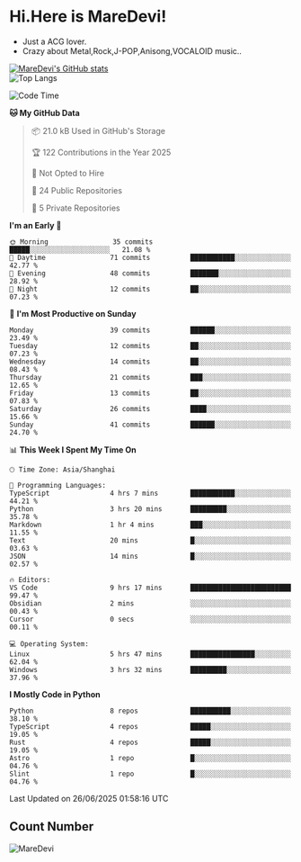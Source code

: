 # Hi.Here is MareDevi!

- Just a ACG lover.
- Crazy about Metal,Rock,J-POP,Anisong,VOCALOID music..

[![MareDevi's GitHub stats](https://github-readme-stats.vercel.app/api?username=MareDevi&show_icons=true&theme=algolia)](https://github.com/anuraghazra/github-readme-stats)  
![Top Langs](https://github-readme-stats.vercel.app/api/top-langs/?username=MareDevi&layout=compact&theme=algolia)

<!--START_SECTION:waka-->
![Code Time](http://img.shields.io/badge/Code%20Time-226%20hrs%2034%20mins-blue)

**🐱 My GitHub Data** 

> 📦 21.0 kB Used in GitHub's Storage 
 > 
> 🏆 122 Contributions in the Year 2025
 > 
> 🚫 Not Opted to Hire
 > 
> 📜 24 Public Repositories 
 > 
> 🔑 5 Private Repositories 
 > 
**I'm an Early 🐤** 

```text
🌞 Morning                35 commits          █████░░░░░░░░░░░░░░░░░░░░   21.08 % 
🌆 Daytime                71 commits          ███████████░░░░░░░░░░░░░░   42.77 % 
🌃 Evening                48 commits          ███████░░░░░░░░░░░░░░░░░░   28.92 % 
🌙 Night                  12 commits          ██░░░░░░░░░░░░░░░░░░░░░░░   07.23 % 
```
📅 **I'm Most Productive on Sunday** 

```text
Monday                   39 commits          ██████░░░░░░░░░░░░░░░░░░░   23.49 % 
Tuesday                  12 commits          ██░░░░░░░░░░░░░░░░░░░░░░░   07.23 % 
Wednesday                14 commits          ██░░░░░░░░░░░░░░░░░░░░░░░   08.43 % 
Thursday                 21 commits          ███░░░░░░░░░░░░░░░░░░░░░░   12.65 % 
Friday                   13 commits          ██░░░░░░░░░░░░░░░░░░░░░░░   07.83 % 
Saturday                 26 commits          ████░░░░░░░░░░░░░░░░░░░░░   15.66 % 
Sunday                   41 commits          ██████░░░░░░░░░░░░░░░░░░░   24.70 % 
```


📊 **This Week I Spent My Time On** 

```text
🕑︎ Time Zone: Asia/Shanghai

💬 Programming Languages: 
TypeScript               4 hrs 7 mins        ███████████░░░░░░░░░░░░░░   44.21 % 
Python                   3 hrs 20 mins       █████████░░░░░░░░░░░░░░░░   35.78 % 
Markdown                 1 hr 4 mins         ███░░░░░░░░░░░░░░░░░░░░░░   11.55 % 
Text                     20 mins             █░░░░░░░░░░░░░░░░░░░░░░░░   03.63 % 
JSON                     14 mins             █░░░░░░░░░░░░░░░░░░░░░░░░   02.57 % 

🔥 Editors: 
VS Code                  9 hrs 17 mins       █████████████████████████   99.47 % 
Obsidian                 2 mins              ░░░░░░░░░░░░░░░░░░░░░░░░░   00.43 % 
Cursor                   0 secs              ░░░░░░░░░░░░░░░░░░░░░░░░░   00.11 % 

💻 Operating System: 
Linux                    5 hrs 47 mins       ████████████████░░░░░░░░░   62.04 % 
Windows                  3 hrs 32 mins       █████████░░░░░░░░░░░░░░░░   37.96 % 
```

**I Mostly Code in Python** 

```text
Python                   8 repos             ██████████░░░░░░░░░░░░░░░   38.10 % 
TypeScript               4 repos             █████░░░░░░░░░░░░░░░░░░░░   19.05 % 
Rust                     4 repos             █████░░░░░░░░░░░░░░░░░░░░   19.05 % 
Astro                    1 repo              █░░░░░░░░░░░░░░░░░░░░░░░░   04.76 % 
Slint                    1 repo              █░░░░░░░░░░░░░░░░░░░░░░░░   04.76 % 
```




 Last Updated on 26/06/2025 01:58:16 UTC
<!--END_SECTION:waka-->

## Count Number
![MareDevi](https://count.getloli.com/get/@maredevi?theme=moebooru-h)  

<!---
MareDevi/MareDevi is a ✨ special ✨ repository because its `README.md` (this file) appears on your GitHub profile.
You can click the Preview link to take a look at your changes.
--->
